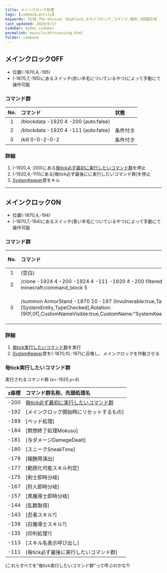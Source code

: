 ```yaml
---
title: メインクロック処理
tags: [command,entity]
keywords: TUSB,The Unusual Skyblock,スカイブロック,コマンド,解析,X回路区域
last_updated: 2020/6/17
sidebar: mydoc_sidebar
permalink: mainclockProcessing.html
folder: command
---
```


## メインクロックOFF

- 位置(-1870,4,-195)
- (-1870,7,-195)にあるスイッチ(赤い羊毛についているやつ)によって手動にて操作可能

### コマンド群

|No.|コマンド|状態|
|:-:|:-|:-|
|1|/blockdata -1920 4 -200 {auto:false}|
|2|/blockdata -1920 4 -111 {auto:false}|条件付き|
|3|/kill 0-0-2-0-2|条件付き|

### 詳細

1. (-1920,4,-200)にある[毎tick必ず最初に実行したいコマンド群]を停止
2. (-1920,4,-111)にある[毎tick必ず最後にに実行したいコマンド群]を停止
3. [SystemKeeper]君をキル

---

## メインクロックON

- 位置(-1870,4,-194)
- (-1870,7,-194)にあるスイッチ(青い羊毛についているやつ)によって手動にて操作可能

### コマンド群

|No.|コマンド|状態|
|:-:|:-|:-|
|1|(空白)|
|2|/clone -1924 4 -200 -1924 4 -111 -1920 4 -200 filtered force minecraft:command_block 5|
|3|/summon ArmorStand -1870 10 -197 {Invulnerable:true,Tags:[SystemEntity,TypeChecked],Rotation:[90f,0f],CustomNameVisible:true,CustomName:"SystemKeeper",UUIDMost:2l,UUIDLeast:2l}|条件付き|

### 詳細

1. [毎tick実行したいコマンド群](#毎tick実行したいコマンド群)を実行
2. [SystemKeeper]君を(-1870,10,-197)に召喚し、メインクロックを作動させる

### 毎tick実行したいコマンド群

実行されるコマンド群 (x=-1920,y=4)

|z座標|コマンド群名称、先頭処理名|
|:-:|:-|
|-200|[毎tick必ず最初に実行したいコマンド群]|
|-192|[メインクロック開始時にリセットするもの]|
|-189|[ベッド処理]|
|-184|[黙想終了処理Mokuso]|
|-181|[与ダメージDamegeDealt]|
|-180|[スニークSneakTime]|
|-178|[報酬用演出]|
|-177|[範囲化可能スキル判定]|
|-175|[剣士即時分岐]|
|-167|[狩人即時分岐]|
|-157|[黒魔導士即時分岐]|
|-144|[乱数取得]|
|-143|[忍者スキル?]|
|-138|[白魔導士スキル?]|
|-135|[印判処理?]|
|-113|[スキル名表示呼び出し]|
|-111|[毎tick必ず最後に実行したいコマンド群]|

(これらすべてを"毎tick実行したいコマンド群"って呼ぶのかな?)

[SystemKeeper]:TUSB_Analysis_Entity.html

[メインクロック開始時リセットするもの]:reset.html
[初回ログイン時処理]:firstLoginProcessing.html
[ログイン時処理]:loginProcessing.html
[ジョブチェンジ先判定]:jobChangeJudgement.html
[ジョブセーブ]:jobSave.html
[ジョブロード]:jobLoad.html
[ステータス表示]:statusDisplay.html
[攻略率表示]:conquerDisplay.html
[ワープ処理ジョブ島・通常世界]:warpProcessing.html
[KeepInventory確認]:keepInventoryCheck.html
[満腹度修正]:satietyFix.html
[経験値取得処理]:expProcessing.html
[レベルアップ処理]:levelupProcessing.html
[最大HP調整処理]:hpFix.html
[難易度調整]:difficultyAdjustment.html
[島攻略処理]:conquerProcessing.html
[習得スキル取得]:skillAcquisition.html
[時計島]:clockIslandProcessing.html
[マクラウェル内部]:insideMcLawell.html
[スコアボードの設定]:setScoreboard.html
[メインクロック処理]:mainclockProcessing.html
[SystemKeeper処理]:systemKeeperProcessing.html
[かまど再設定]:furnaceProcessing.html
[毎tick必ず最初に実行したいコマンド群]:runFirst.html
[エリア侵入記録]:areaRecord.html

